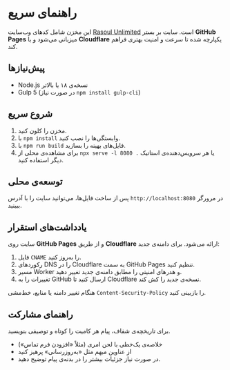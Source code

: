 # راهنمای سریع

این مخزن شامل کدهای وب‌سایت [Rasoul Unlimited](https://rasoulunlimited.ir) است. سایت بر بستر **GitHub Pages** میزبانی می‌شود و با **Cloudflare** یکپارچه شده تا سرعت و امنیت بهتری فراهم کند.

## پیش‌نیازها
- Node.js نسخه‌ی ۱۸ یا بالاتر
- Gulp 5 (در صورت نیاز `npm install gulp-cli`)

## شروع سریع
1. مخزن را کلون کنید.
2. با `npm install` وابستگی‌ها را نصب کنید.
3. با `npm run build` فایل‌های بهینه را بسازید.
4. برای مشاهده‌ی محلی از `npx serve -l 8080 .` یا هر سرویس‌دهنده‌ی استاتیک دیگر استفاده کنید.

## توسعه‌ی محلی
پس از ساخت فایل‌ها، می‌توانید سایت را با آدرس `http://localhost:8080` در مرورگر ببینید.

## یادداشت‌های استقرار
سایت روی **GitHub Pages** و از طریق **Cloudflare** ارائه می‌شود. برای دامنه‌ی جدید:
1. فایل `CNAME` را به‌روز کنید.
2. رکوردهای DNS را در Cloudflare به سمت GitHub Pages تنظیم کنید.
3. مسیر Worker و هدرهای امنیتی را مطابق دامنه‌ی جدید تغییر دهید.
4. تغییرات را به GitHub ارسال کنید تا Cloudflare نسخه‌ی جدید را کش کند.

هنگام تغییر دامنه یا منابع، خط‌مشی `Content-Security-Policy` را بازبینی کنید.

## راهنمای مشارکت
برای تاریخچه‌ی شفاف، پیام هر کامیت را کوتاه و توصیفی بنویسید.
- خلاصه‌ی یک‌خطی با لحن امری (مثلاً «افزودن فرم تماس»)
- از عناوین مبهم مثل «به‌روزرسانی» پرهیز کنید
- در صورت نیاز جزئیات بیشتر را در بدنه‌ی پیام توضیح دهید.